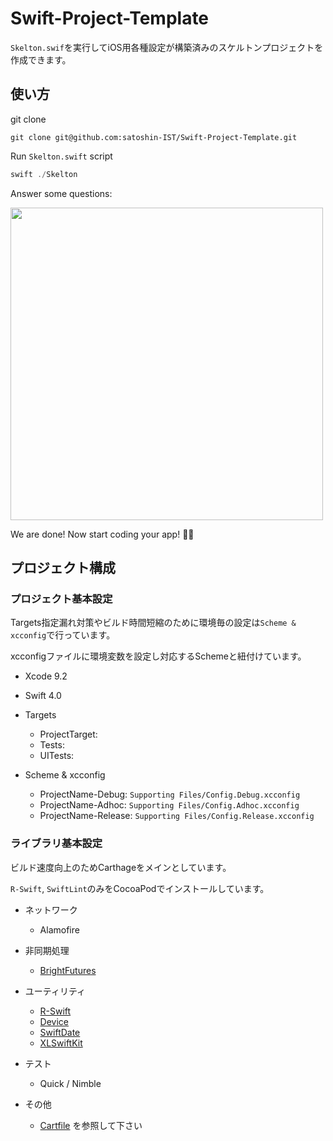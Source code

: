 # Swift-Project-Template

`Skelton.swif`を実行してiOS用各種設定が構築済みのスケルトンプロジェクトを作成できます。

## 使い方

git clone

```shell
git clone git@github.com:satoshin-IST/Swift-Project-Template.git
```

Run `Skelton.swift` script

```swift
swift ./Skelton
```

Answer some questions:

<img src="readme-image.png" width="500"/>

We are done! Now start coding your app! 🍻🍻


## プロジェクト構成

### プロジェクト基本設定

Targets指定漏れ対策やビルド時間短縮のために環境毎の設定は`Scheme & xcconfig`で行っています。

xcconfigファイルに環境変数を設定し対応するSchemeと紐付けています。

* Xcode 9.2

* Swift 4.0

* Targets
  * ProjectTarget:
  * Tests: 
  * UITests:
  
* Scheme & xcconfig
  * ProjectName-Debug: `Supporting Files/Config.Debug.xcconfig`
  * ProjectName-Adhoc: `Supporting Files/Config.Adhoc.xcconfig`
  * ProjectName-Release: `Supporting Files/Config.Release.xcconfig`
  

### ライブラリ基本設定

ビルド速度向上のためCarthageをメインとしています。

`R-Swift`, `SwiftLint`のみをCocoaPodでインストールしています。

* ネットワーク
  * Alamofire
  
* 非同期処理
  * [BrightFutures](https://github.com/Thomvis/BrightFutures)

* ユーティリティ
  * [R-Swift](https://github.com/mac-cain13/R.swift)
  * [Device](https://github.com/Ekhoo/Device)
  * [SwiftDate](https://github.com/malcommac/SwiftDate)
  * [XLSwiftKit](https://github.com/xmartlabs/XLSwiftKit)

* テスト
  * Quick / Nimble 

* その他 
  * [Cartfile](https://github.com/satoshin-IST/Swift-Project-Template/blob/develop/Project-iOS/XLProjectName/Cartfile) を参照して下さい
